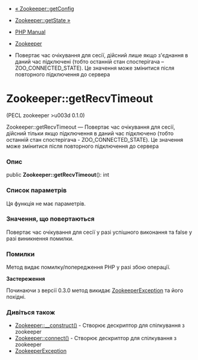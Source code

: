 - [« Zookeeper::getConfig](zookeeper.getconfig.md)
- [Zookeeper::getState »](zookeeper.getstate.md)

- [PHP Manual](index.md)
- [Zookeeper](class.zookeeper.md)
- Повертає час очікування для сесії, дійсний лише якщо
з'єднання в даний час підключені (тобто останній стан
спостерігача – ZOO_CONNECTED_STATE). Це значення може змінитися
після повторного підключення до сервера

# Zookeeper::getRecvTimeout

(PECL zookeeper \>u003d 0.1.0)

Zookeeper::getRecvTimeout — Повертає час очікування для сесії,
дійсний тільки якщо підключення в даний час підключено
(тобто останній стан спостерігача - ZOO_CONNECTED_STATE). Це
значення може змінитися після повторного підключення до сервера

### Опис

public **Zookeeper::getRecvTimeout**(): int

### Список параметрів

Ця функція не має параметрів.

### Значення, що повертаються

Повертає час очікування для сесії у разі успішного виконання та
false у разі виникнення помилки.

### Помилки

Метод видає помилку/попередження PHP у разі збою операції.

**Застереження**

Починаючи з версії 0.3.0 метод викидає
[ZookeeperException](class.zookeeperexception.md) та його похідні.

### Дивіться також

- [Zookeeper::\_\_construct()](zookeeper.construct.md) - Створює
дескриптор для спілкування з zookeeper
- [Zookeeper::connect()](zookeeper.connect.md) - Створює дескриптор
для спілкування з zookeeper
- [ZookeeperException](class.zookeeperexception.md)
